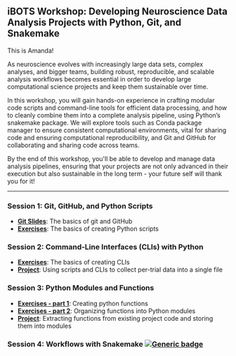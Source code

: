 ## iBOTS Workshop: Developing Neuroscience Data Analysis Projects with Python, Git, and Snakemake

This is Amanda!

As neuroscience evolves with increasingly large data sets, complex analyses, and bigger teams, building robust, reproducible, and scalable analysis workflows becomes essential in order to develop large computational science projects and keep them sustainable over time. 

In this workshop, you will gain hands-on experience in crafting modular code scripts and command-line tools for efficient data processing, and how to cleanly combine them into a complete analysis pipeline, using Python’s snakemake package. We will explore tools such as Conda package manager to ensure consistent computational environments, vital for sharing code and ensuring computational reproducibility, and Git and GitHub for collaborating and sharing code across teams.

By the end of this workshop, you'll be able to develop and manage data analysis pipelines, ensuring that your projects are not only advanced in their execution but also sustainable in the long term - your future self will thank you for it!

---

### Session 1: Git, GitHub, and Python Scripts
- [**Git Slides**](https://docs.google.com/presentation/d/1E9Ap5-I2Z5R7aGThrE6gF_eFwFvvOseedldnha76V6w/edit?usp=sharing): The basics of git and GitHub
- [**Exercises**](session1/exercises.md): The basics of creating Python scripts

### Session 2: Command-Line Interfaces (CLIs) with Python
- [**Exercises**](session2/exercises.md): The basics of creating CLIs
- [**Project**](session2/project.md): Using scripts and CLIs to collect per-trial data into a single file

### Session 3: Python Modules and Functions
- [**Exercises - part 1**](session3/notebooks/1_python_functions.ipynb): Creating python functions
- [**Exercises - part 2**](session3/notebooks/2_functions_from_modules.ipynb): Organizing functions into Python modules
- [**Project**](session3/notebooks/3_identifying_repetitive_patterns.ipynb): Extracting functions from existing project code and storing them into modules 

### Session 4: Workflows with Snakemake [![Generic badge](https://img.shields.io/badge/Open_in_Gitpod-FF8F0E.svg)](https://gitpod.io/#https://github.com/ibehave-ibots/iBOTS-Developing-Data-Analysis-Projects)

